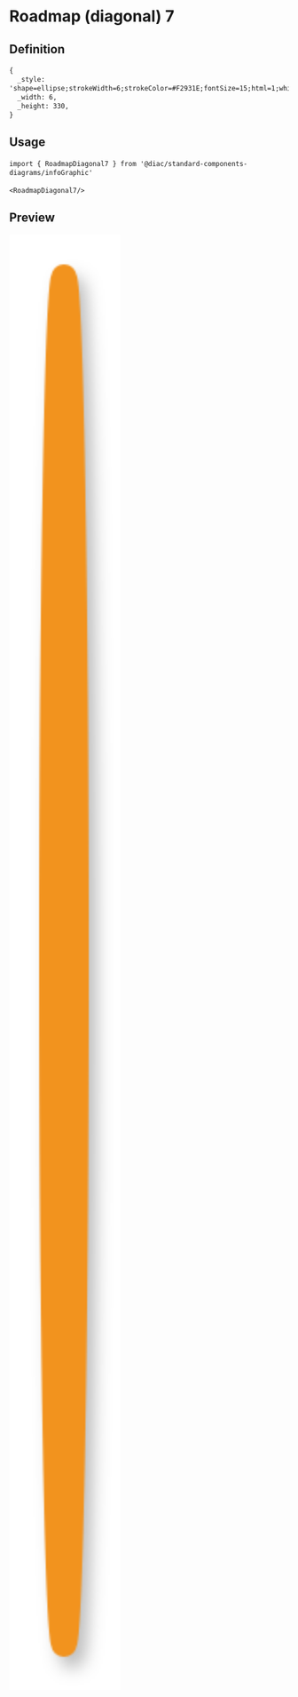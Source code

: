 # Roadmap (diagonal) 7

## Definition

```
{
  _style: 'shape=ellipse;strokeWidth=6;strokeColor=#F2931E;fontSize=15;html=1;whiteSpace=wrap;fontStyle=1;fontColor=#F2931E;shadow=1;',
  _width: 6,
  _height: 330,
}
```

## Usage

```
import { RoadmapDiagonal7 } from '@diac/standard-components-diagrams/infoGraphic'

<RoadmapDiagonal7/>
```

## Preview

<img src="./roadmap-diagonal-7.png" width="200"/>
